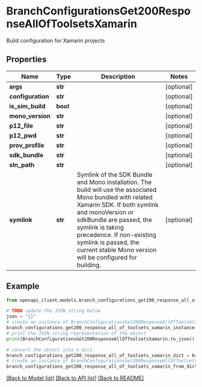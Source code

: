 # BranchConfigurationsGet200ResponseAllOfToolsetsXamarin

Build configuration for Xamarin projects

## Properties

Name | Type | Description | Notes
------------ | ------------- | ------------- | -------------
**args** | **str** |  | [optional] 
**configuration** | **str** |  | [optional] 
**is_sim_build** | **bool** |  | [optional] 
**mono_version** | **str** |  | [optional] 
**p12_file** | **str** |  | [optional] 
**p12_pwd** | **str** |  | [optional] 
**prov_profile** | **str** |  | [optional] 
**sdk_bundle** | **str** |  | [optional] 
**sln_path** | **str** |  | [optional] 
**symlink** | **str** | Symlink of the SDK Bundle and Mono installation. The build will use the associated Mono bundled with related Xamarin SDK. If both symlink and monoVersion or sdkBundle are passed, the symlink is taking precedence. If non-existing symlink is passed, the current stable Mono version will be configured for building.  | [optional] 

## Example

```python
from openapi_client.models.branch_configurations_get200_response_all_of_toolsets_xamarin import BranchConfigurationsGet200ResponseAllOfToolsetsXamarin

# TODO update the JSON string below
json = "{}"
# create an instance of BranchConfigurationsGet200ResponseAllOfToolsetsXamarin from a JSON string
branch_configurations_get200_response_all_of_toolsets_xamarin_instance = BranchConfigurationsGet200ResponseAllOfToolsetsXamarin.from_json(json)
# print the JSON string representation of the object
print(BranchConfigurationsGet200ResponseAllOfToolsetsXamarin.to_json())

# convert the object into a dict
branch_configurations_get200_response_all_of_toolsets_xamarin_dict = branch_configurations_get200_response_all_of_toolsets_xamarin_instance.to_dict()
# create an instance of BranchConfigurationsGet200ResponseAllOfToolsetsXamarin from a dict
branch_configurations_get200_response_all_of_toolsets_xamarin_from_dict = BranchConfigurationsGet200ResponseAllOfToolsetsXamarin.from_dict(branch_configurations_get200_response_all_of_toolsets_xamarin_dict)
```
[[Back to Model list]](../README.md#documentation-for-models) [[Back to API list]](../README.md#documentation-for-api-endpoints) [[Back to README]](../README.md)


